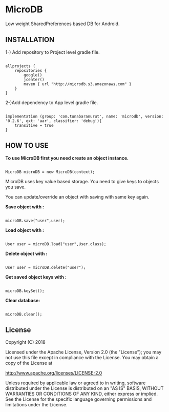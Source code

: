 # MicroDB

Low weight SharedPreferences based DB for Android.

## INSTALLATION

1-) Add repository to Project level gradle file.
```

allprojects {
    repositories {
        google()
        jcenter()
        maven { url "http://microdb.s3.amazonaws.com" }
    }
}

```

2-)Add dependency to App level gradle file.
```

implementation (group: 'com.tunabaranurut', name: 'microdb', version: '0.2.6', ext: 'aar', classifier: 'debug'){
    transitive = true
}

```
## HOW TO USE

**To use MicroDB first you need create an object instance.**

```

MicroDB microDB = new MicroDB(context);

```

MicroDB uses key value based storage. You need to give keys to objects you save.

You can update/override an object with saving with same key again.

**Save object with :** 

```

microDB.save("user",user);

```

**Load object with :**

```

User user = microDB.load("user",User.class);

```

**Delete object with :**

```

User user = microDB.delete("user");

```

**Get saved object keys with :**

```

microDB.keySet();

```

**Clear database:**

```

microDB.clear();

```

## License

Copyright (C) 2018

Licensed under the Apache License, Version 2.0 (the "License");
you may not use this file except in compliance with the License.
You may obtain a copy of the License at

http://www.apache.org/licenses/LICENSE-2.0

Unless required by applicable law or agreed to in writing, software
distributed under the License is distributed on an "AS IS" BASIS,
WITHOUT WARRANTIES OR CONDITIONS OF ANY KIND, either express or implied.
See the License for the specific language governing permissions and
limitations under the License.


